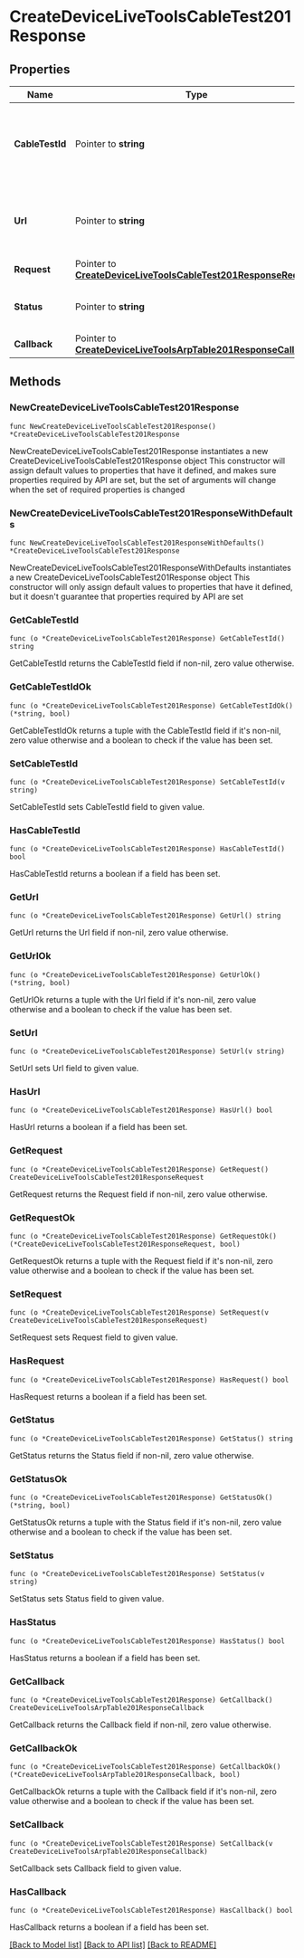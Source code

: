 # CreateDeviceLiveToolsCableTest201Response

## Properties

Name | Type | Description | Notes
------------ | ------------- | ------------- | -------------
**CableTestId** | Pointer to **string** | Id of the cable test request. Used to check the status of the request. | [optional] 
**Url** | Pointer to **string** | GET this url to check the status of your cable test request. | [optional] 
**Request** | Pointer to [**CreateDeviceLiveToolsCableTest201ResponseRequest**](CreateDeviceLiveToolsCableTest201ResponseRequest.md) |  | [optional] 
**Status** | Pointer to **string** | Status of the cable test request. | [optional] 
**Callback** | Pointer to [**CreateDeviceLiveToolsArpTable201ResponseCallback**](CreateDeviceLiveToolsArpTable201ResponseCallback.md) |  | [optional] 

## Methods

### NewCreateDeviceLiveToolsCableTest201Response

`func NewCreateDeviceLiveToolsCableTest201Response() *CreateDeviceLiveToolsCableTest201Response`

NewCreateDeviceLiveToolsCableTest201Response instantiates a new CreateDeviceLiveToolsCableTest201Response object
This constructor will assign default values to properties that have it defined,
and makes sure properties required by API are set, but the set of arguments
will change when the set of required properties is changed

### NewCreateDeviceLiveToolsCableTest201ResponseWithDefaults

`func NewCreateDeviceLiveToolsCableTest201ResponseWithDefaults() *CreateDeviceLiveToolsCableTest201Response`

NewCreateDeviceLiveToolsCableTest201ResponseWithDefaults instantiates a new CreateDeviceLiveToolsCableTest201Response object
This constructor will only assign default values to properties that have it defined,
but it doesn't guarantee that properties required by API are set

### GetCableTestId

`func (o *CreateDeviceLiveToolsCableTest201Response) GetCableTestId() string`

GetCableTestId returns the CableTestId field if non-nil, zero value otherwise.

### GetCableTestIdOk

`func (o *CreateDeviceLiveToolsCableTest201Response) GetCableTestIdOk() (*string, bool)`

GetCableTestIdOk returns a tuple with the CableTestId field if it's non-nil, zero value otherwise
and a boolean to check if the value has been set.

### SetCableTestId

`func (o *CreateDeviceLiveToolsCableTest201Response) SetCableTestId(v string)`

SetCableTestId sets CableTestId field to given value.

### HasCableTestId

`func (o *CreateDeviceLiveToolsCableTest201Response) HasCableTestId() bool`

HasCableTestId returns a boolean if a field has been set.

### GetUrl

`func (o *CreateDeviceLiveToolsCableTest201Response) GetUrl() string`

GetUrl returns the Url field if non-nil, zero value otherwise.

### GetUrlOk

`func (o *CreateDeviceLiveToolsCableTest201Response) GetUrlOk() (*string, bool)`

GetUrlOk returns a tuple with the Url field if it's non-nil, zero value otherwise
and a boolean to check if the value has been set.

### SetUrl

`func (o *CreateDeviceLiveToolsCableTest201Response) SetUrl(v string)`

SetUrl sets Url field to given value.

### HasUrl

`func (o *CreateDeviceLiveToolsCableTest201Response) HasUrl() bool`

HasUrl returns a boolean if a field has been set.

### GetRequest

`func (o *CreateDeviceLiveToolsCableTest201Response) GetRequest() CreateDeviceLiveToolsCableTest201ResponseRequest`

GetRequest returns the Request field if non-nil, zero value otherwise.

### GetRequestOk

`func (o *CreateDeviceLiveToolsCableTest201Response) GetRequestOk() (*CreateDeviceLiveToolsCableTest201ResponseRequest, bool)`

GetRequestOk returns a tuple with the Request field if it's non-nil, zero value otherwise
and a boolean to check if the value has been set.

### SetRequest

`func (o *CreateDeviceLiveToolsCableTest201Response) SetRequest(v CreateDeviceLiveToolsCableTest201ResponseRequest)`

SetRequest sets Request field to given value.

### HasRequest

`func (o *CreateDeviceLiveToolsCableTest201Response) HasRequest() bool`

HasRequest returns a boolean if a field has been set.

### GetStatus

`func (o *CreateDeviceLiveToolsCableTest201Response) GetStatus() string`

GetStatus returns the Status field if non-nil, zero value otherwise.

### GetStatusOk

`func (o *CreateDeviceLiveToolsCableTest201Response) GetStatusOk() (*string, bool)`

GetStatusOk returns a tuple with the Status field if it's non-nil, zero value otherwise
and a boolean to check if the value has been set.

### SetStatus

`func (o *CreateDeviceLiveToolsCableTest201Response) SetStatus(v string)`

SetStatus sets Status field to given value.

### HasStatus

`func (o *CreateDeviceLiveToolsCableTest201Response) HasStatus() bool`

HasStatus returns a boolean if a field has been set.

### GetCallback

`func (o *CreateDeviceLiveToolsCableTest201Response) GetCallback() CreateDeviceLiveToolsArpTable201ResponseCallback`

GetCallback returns the Callback field if non-nil, zero value otherwise.

### GetCallbackOk

`func (o *CreateDeviceLiveToolsCableTest201Response) GetCallbackOk() (*CreateDeviceLiveToolsArpTable201ResponseCallback, bool)`

GetCallbackOk returns a tuple with the Callback field if it's non-nil, zero value otherwise
and a boolean to check if the value has been set.

### SetCallback

`func (o *CreateDeviceLiveToolsCableTest201Response) SetCallback(v CreateDeviceLiveToolsArpTable201ResponseCallback)`

SetCallback sets Callback field to given value.

### HasCallback

`func (o *CreateDeviceLiveToolsCableTest201Response) HasCallback() bool`

HasCallback returns a boolean if a field has been set.


[[Back to Model list]](../README.md#documentation-for-models) [[Back to API list]](../README.md#documentation-for-api-endpoints) [[Back to README]](../README.md)


